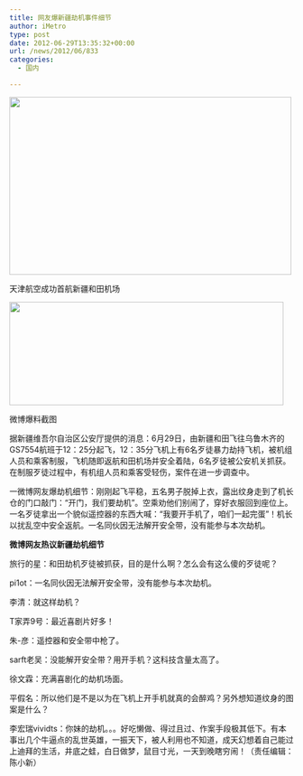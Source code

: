 ```yaml
---
title: 网友爆新疆劫机事件细节
author: iMetro
type: post
date: 2012-06-29T13:35:32+00:00
url: /news/2012/06/833
categories:
  - 国内

---
```

<img alt="" src="http://images.qqyy.com/1206/29/6295DA49AA7F483EE6840552086F1009.jpg" width="500" height="315" />

天津航空成功首航新疆和田机场

<img alt="" src="http://images.qqyy.com/1206/29/20120629045659283.jpg" width="486" height="183" /> 

微博爆料截图

据新疆维吾尔自治区公安厅提供的消息：6月29日，由新疆和田飞往乌鲁木齐的GS7554航班于12：25分起飞，12：35分飞机上有6名歹徒暴力劫持飞机，被机组人员和乘客制服，飞机随即返航和田机场并安全着陆，6名歹徒被公安机关抓获。在制服歹徒过程中，有机组人员和乘客受轻伤，案件在进一步调查中。

一微博网友爆劫机细节：刚刚起飞平稳，五名男子脱掉上衣，露出纹身走到了机长仓的门口敲门：“开门，我们要劫机”。空乘劝他们别闹了，穿好衣服回到座位上。一名歹徒拿出一个貌似遥控器的东西大喊：“我要开手机了，咱们一起完蛋”！机长以扰乱空中安全返航。一名同伙因无法解开安全带，没有能参与本次劫机。

**微博网友热议新疆劫机细节**

旅行的星：和田劫机歹徒被抓获，目的是什么啊？怎么会有这么傻的歹徒呢？

pi1ot：一名同伙因无法解开安全带，没有能参与本次劫机。

李清：就这样劫机？

T家弄9号：最近喜剧片好多！

朱-彦：遥控器和安全带中枪了。

sarft老吴：没能解开安全带？用开手机？这科技含量太高了。

徐文霖：充满喜剧化的劫机场面。

平假名：所以他们是不是以为在飞机上开手机就真的会醉鸡？另外想知道纹身的图案是什么？

李宏瑞vividts：你妹的劫机。。。好吃懒做、得过且过、作案手段极其低下。有本事出几个牛逼点的乱世英雄，一振天下，被人利用也不知道，成天幻想着自己能过上迪拜的生活，井底之蛙，白日做梦，鼠目寸光，一天到晚瞎穷闹！（责任编辑：陈小新）